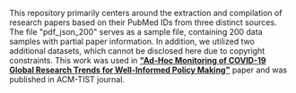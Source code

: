 This repository primarily centers around the extraction and compilation of research papers based on their PubMed IDs from three distinct sources. The file "pdf_json_200" serves as a sample file, containing 200 data samples with partial paper information. In addition, we utilized two additional datasets, which cannot be disclosed here due to copyright constraints.
This work was used in [**"Ad-Hoc Monitoring of COVID-19 Global Research Trends for Well-Informed Policy Making"**](https://dl.acm.org/doi/full/10.1145/3576901) paper and was published in ACM-TIST journal. 
